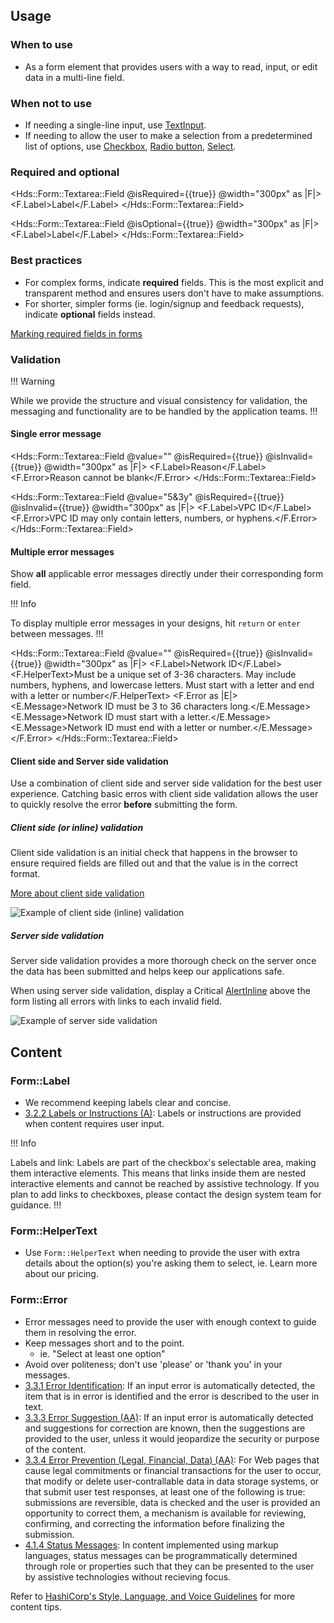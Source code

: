 ## Usage

### When to use

- As a form element that provides users with a way to read, input, or edit data in a multi-line field.

### When not to use

- If needing a single-line input, use [TextInput](/components/form/text-input/overview).
- If needing to allow the user to make a selection from a predetermined list of options, use [Checkbox](/components/form/checkbox/overview), [Radio button](/components/form/radio/overview), [Select](/components/form/select/overview).


### Required and optional

<Hds::Form::Textarea::Field @isRequired={{true}} @width="300px" as |F|>
  <F.Label>Label</F.Label>
</Hds::Form::Textarea::Field>

<Hds::Form::Textarea::Field @isOptional={{true}} @width="300px" as |F|>
  <F.Label>Label</F.Label>
</Hds::Form::Textarea::Field>

### Best practices

- For complex forms, indicate **required** fields. This is the most explicit and transparent method and ensures users don't have to make assumptions.
- For shorter, simpler forms (ie. login/signup and feedback requests), indicate **optional** fields instead.

[Marking required fields in forms](https://www.nngroup.com/articles/required-fields/)

### Validation

!!! Warning 

While we provide the structure and visual consistency for validation, the messaging and functionality are to be handled by the application teams.
!!!

#### Single error message

<Hds::Form::Textarea::Field @value="" @isRequired={{true}} @isInvalid={{true}} @width="300px" as |F|>
  <F.Label>Reason</F.Label>
  <F.Error>Reason cannot be blank</F.Error>
</Hds::Form::Textarea::Field>

<Hds::Form::Textarea::Field @value="5&3y" @isRequired={{true}} @isInvalid={{true}} @width="300px" as |F|>
  <F.Label>VPC ID</F.Label>
  <F.Error>VPC ID may only contain letters, numbers, or hyphens.</F.Error>
</Hds::Form::Textarea::Field>

#### Multiple error messages

Show **all** applicable error messages directly under their corresponding form field.

!!! Info

To display multiple error messages in your designs, hit `return` or `enter` between messages.
!!!

<Hds::Form::Textarea::Field @value="" @isRequired={{true}} @isInvalid={{true}} @width="300px" as |F|>
  <F.Label>Network ID</F.Label>
  <F.HelperText>Must be a unique set of 3-36 characters. May include numbers, hyphens, and lowercase letters. Must start with a letter and end with a letter or number</F.HelperText>
  <F.Error as |E|>
    <E.Message>Network ID must be 3 to 36 characters long.</E.Message>
    <E.Message>Network ID must start with a letter.</E.Message>
    <E.Message>Network ID must end with a letter or number.</E.Message>
  </F.Error>
</Hds::Form::Textarea::Field>

#### Client side and Server side validation

Use a combination of client side and server side validation for the best user experience. Catching basic erros with client side validation allows the user to quickly resolve the error **before** submitting the form.

##### Client side (or inline) validation

Client side validation is an initial check that happens in the browser to ensure required fields are filled out and that the value is in the correct format.

[More about client side validation](https://developer.mozilla.org/en-US/docs/Learn/Forms/Form_validation)

![Example of client side (inline) validation](/assets/components/general/validation-client_side.png)

##### Server side validation

Server side validation provides a more thorough check on the server once the data has been submitted and helps keep our applications safe.

When using server side validation, display a Critical [AlertInline](/components/alerts/overview) above the form listing all errors with links to each invalid field.

![Example of server side validation](/assets/components/general/validation-server_side.png)

## Content

### Form::Label

- We recommend keeping labels clear and concise.
- [3.2.2 Labels or Instructions (A)](https://www.w3.org/WAI/WCAG21/Understanding/labels-or-instructions.html): Labels or instructions are provided when content requires user input.

!!! Info

Labels and link: Labels are part of the checkbox's selectable area, making them interactive elements. This means that links inside them are nested interactive elements and cannot be reached by assistive technology. If you plan to add links to checkboxes, please contact the design system team for guidance.
!!!

### Form::HelperText

- Use `Form::HelperText` when needing to provide the user with extra details about the option(s) you're asking them to select, ie. Learn more about our pricing.

### Form::Error

- Error messages need to provide the user with enough context to guide them in resolving the error.
- Keep messages short and to the point.
  - ie. "Select at least one option"
- Avoid over politeness; don't use 'please' or 'thank you' in your messages.
- [3.3.1 Error Identification](https://www.w3.org/WAI/WCAG21/Understanding/error-identification.html): If an input error is automatically detected, the item that is in error is identified and the error is described to the user in text.
- [3.3.3 Error Suggestion (AA)](https://www.w3.org/WAI/WCAG21/Understanding/error-suggestion.html): If an input error is automatically detected and suggestions for correction are known, then the suggestions are provided to the user, unless it would jeopardize the security or purpose of the content.
- [3.3.4 Error Prevention (Legal, Financial, Data) (AA)](https://www.w3.org/WAI/WCAG21/Understanding/error-prevention-legal-financial-data.html): For Web pages that cause legal commitments or financial transactions for the user to occur, that modify or delete user-contrallable data in data storage systems, or that submit user test responses, at least one of the following is true: submissions are reversible, data is checked and the user is provided an opportunity to correct them, a mechanism is available for reviewing, confirming, and correcting the information before finalizing the submission.
- [4.1.4 Status Messages](https://www.w3.org/WAI/WCAG21/Understanding/status-messages.html): In content implemented using markup languages, status messages can be programmatically determined through role or properties such that they can be presented to the user by assistive technologies without recieving focus.

Refer to [HashiCorp's Style, Language, and Voice Guidelines](https://docs.google.com/document/d/1MRvGd6tS5JkIwl_GssbyExkMJqOXKeUE00kSEtFi8m8/edit?usp=sharing) for more content tips.
